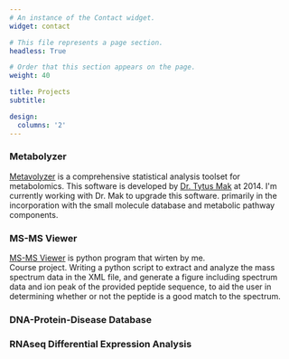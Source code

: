 ```yaml
---
# An instance of the Contact widget.
widget: contact

# This file represents a page section.
headless: True

# Order that this section appears on the page.
weight: 40

title: Projects
subtitle: 

design:
  columns: '2'
---
```

### Metabolyzer
[Metavolyzer](https://sites.google.com/a/georgetown.edu/fornace-lab-informatics/home/metabolyzer) is a comprehensive statistical analysis toolset for metabolomics. This software is developed by [Dr. Tytus Mak](https://www.nist.gov/blogs/taking-measure/authors/tytus-mak) at 2014. I'm currently working with Dr. Mak to upgrade this software. primarily in the incorporation with the small molecule database and metabolic pathway components.
### MS-MS Viewer
[MS-MS Viewer](https://github.com/Bowen999/MS_Viewer) is python program that wirten by me.  
Course project. Writing a python script to extract and analyze the mass spectrum data in the XML file, and generate a figure including spectrum data and ion peak of the provided peptide sequence, to aid the user in determining whether or not the peptide is a good match to the spectrum.
### DNA-Protein-Disease Database
### RNAseq Differential Expression Analysis 
